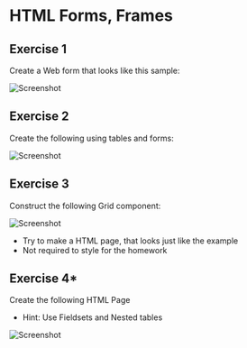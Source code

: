 # HTML Forms, Frames

## Exercise 1
Create a Web form that looks like this sample:

![Screenshot](https://raw.github.com/jasssonpet/TelerikAcademy/master/WebDesign/1.HTMLBasics/4.HTMLFormsFrames/1.RegistrationForm/index.png)

## Exercise 2
Create the following using tables and forms:

![Screenshot](https://raw.github.com/jasssonpet/TelerikAcademy/master/WebDesign/1.HTMLBasics/4.HTMLFormsFrames/2.Students/index.png)

## Exercise 3
Construct the following Grid component:

![Screenshot](https://raw.github.com/jasssonpet/TelerikAcademy/master/WebDesign/1.HTMLBasics/4.HTMLFormsFrames/3.GridComponent/index.png)

* Try to make a HTML page, that looks just like the example
* Not required to style for the homework

## Exercise 4*
Create the following HTML Page
* Hint: Use Fieldsets and Nested tables

![Screenshot](https://raw.github.com/jasssonpet/TelerikAcademy/master/WebDesign/1.HTMLBasics/4.HTMLFormsFrames/4.NotebookDetails/index.png)